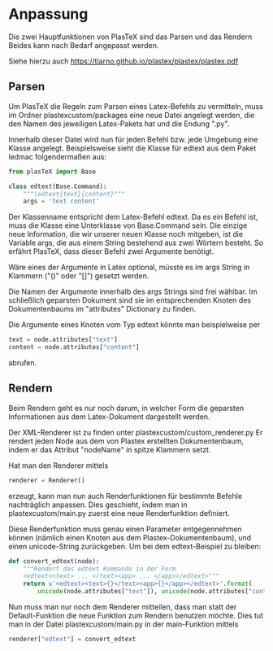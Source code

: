 # Anpassung

Die zwei Hauptfunktionen von PlasTeX sind das Parsen und das Rendern
Beides kann nach Bedarf angepasst werden.

Siehe hierzu auch https://tiarno.github.io/plastex/plastex/plastex.pdf

## Parsen

Um PlasTeX die Regeln zum Parsen eines Latex-Befehls zu vermitteln, muss im Ordner 
plastexcustom/packages eine neue Datei angelegt werden, die den Namen des jeweiligen Latex-Pakets
hat und die Endung ".py".

Innerhalb dieser Datei wird nun für jeden Befehl bzw. jede Umgebung eine Klasse angelegt.
Beispielsweise sieht die Klasse für edtext aus dem Paket ledmac folgendermaßen aus:

```python
from plasTeX import Base

class edtext(Base.Command):
    """\edtext{text}{content}"""
    args = 'text content'
```

Der Klassenname entspricht dem Latex-Befehl edtext. Da es ein Befehl ist, muss die Klasse eine
Unterklasse von Base.Command sein.
Die einzige neue Information, die wir unserer neuen Klasse noch mitgeben, ist die Variable args,
die aus einem String bestehend aus zwei Wörtern besteht.
So erfährt PlasTeX, dass dieser Befehl zwei Argumente benötigt.

Wäre eines der Argumente in Latex optional, müsste es im args String in Klammern ("()" oder "[]")
gesetzt werden.

Die Namen der Argumente innerhalb des args Strings sind frei wählbar. Im schließlich geparsten
Dokument sind sie im entsprechenden Knoten des Dokumentenbaums im "attributes" Dictionary zu finden.

Die Argumente eines Knoten vom Typ edtext könnte man beispielweise per

```python
text = node.attributes["text"]
content = node.attributes["content"]
```

abrufen.


## Rendern

Beim Rendern geht es nur noch darum, in welcher Form die geparsten Informationen aus dem Latex-Dokument
dargestellt werden.

Der XML-Renderer ist zu finden unter plastexcustom/custom_renderer.py
Er rendert jeden Node aus dem von Plastex erstellten Dokumentenbaum, indem er das Attribut
"nodeName" in spitze Klammern setzt.

Hat man den Renderer mittels

```python
renderer = Renderer()
```

erzeugt, kann man nun auch Renderfunktionen für bestimmte Befehle nachträglich anpassen.
Dies geschieht, indem man in plastexcustom/main.py zuerst eine neue Renderfunktion definiert.

Diese Renderfunktion muss genau einen Parameter entgegennehmen können (nämlich einen Knoten aus dem
Plastex-Dokumentenbaum), und einen unicode-String zurückgeben.
Um bei dem edtext-Beispiel zu bleiben:

```python
def convert_edtext(node):
    """Rendert das edtext Kommando in der Form 
    <edtext><text> ... </text><app> ... </app></edtext>"""
    return u'<edtext><text>{}</text><app>{}</app></edtext>'.format(
        unicode(node.attributes["text"]), unicode(node.attributes["content"]))
```

Nun muss man nur noch dem Renderer mitteilen, dass man statt der Default-Funktion die neue Funktion
zum Rendern benutzen möchte.
Dies tut man in der Datei plastexcustom/main.py in der main-Funktion mittels

```python
renderer["edtext"] = convert_edtext
```

